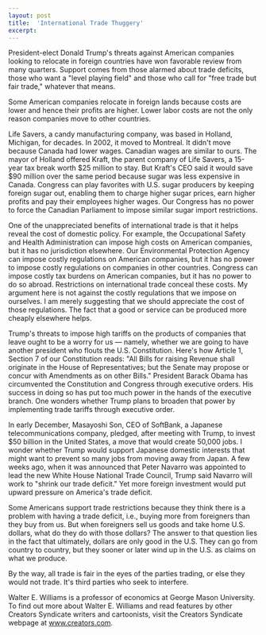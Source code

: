 ```yaml
---
layout: post
title:  'International Trade Thuggery'
excerpt:
---
```




President-elect Donald Trump's threats against American companies looking to relocate in foreign countries have won favorable review from many quarters. Support comes from those alarmed about trade deficits, those who want a "level playing field" and those who call for "free trade but fair trade," whatever that means.

Some American companies relocate in foreign lands because costs are lower and hence their profits are higher. Lower labor costs are not the only reason companies move to other countries.

Life Savers, a candy manufacturing company, was based in Holland, Michigan, for decades. In 2002, it moved to Montreal. It didn't move because Canada had lower wages. Canadian wages are similar to ours. The mayor of Holland offered Kraft, the parent company of Life Savers, a 15-year tax break worth $25 million to stay. But Kraft's CEO said it would save $90 million over the same period because sugar was less expensive in Canada. Congress can play favorites with U.S. sugar producers by keeping foreign sugar out, enabling them to charge higher sugar prices, earn higher profits and pay their employees higher wages. Our Congress has no power to force the Canadian Parliament to impose similar sugar import restrictions.

One of the unappreciated benefits of international trade is that it helps reveal the cost of domestic policy. For example, the Occupational Safety and Health Administration can impose high costs on American companies, but it has no jurisdiction elsewhere. Our Environmental Protection Agency can impose costly regulations on American companies, but it has no power to impose costly regulations on companies in other countries. Congress can impose costly tax burdens on American companies, but it has no power to do so abroad. Restrictions on international trade conceal these costs. My argument here is not against the costly regulations that we impose on ourselves. I am merely suggesting that we should appreciate the cost of those regulations. The fact that a good or service can be produced more cheaply elsewhere helps.

Trump's threats to impose high tariffs on the products of companies that leave ought to be a worry for us — namely, whether we are going to have another president who flouts the U.S. Constitution. Here's how Article 1, Section 7 of our Constitution reads: "All Bills for raising Revenue shall originate in the House of Representatives; but the Senate may propose or concur with Amendments as on other Bills." President Barack Obama has circumvented the Constitution and Congress through executive orders. His success in doing so has put too much power in the hands of the executive branch. One wonders whether Trump plans to broaden that power by implementing trade tariffs through executive order.



In early December, Masayoshi Son, CEO of SoftBank, a Japanese telecommunications company, pledged, after meeting with Trump, to invest $50 billion in the United States, a move that would create 50,000 jobs. I wonder whether Trump would support Japanese domestic interests that might want to prevent so many jobs from moving away from Japan. A few weeks ago, when it was announced that Peter Navarro was appointed to lead the new White House National Trade Council, Trump said Navarro will work to "shrink our trade deficit." Yet more foreign investment would put upward pressure on America's trade deficit.

Some Americans support trade restrictions because they think there is a problem with having a trade deficit, i.e., buying more from foreigners than they buy from us. But when foreigners sell us goods and take home U.S. dollars, what do they do with those dollars? The answer to that question lies in the fact that ultimately, dollars are only good in the U.S. They can go from country to country, but they sooner or later wind up in the U.S. as claims on what we produce.

By the way, all trade is fair in the eyes of the parties trading, or else they would not trade. It's third parties who seek to interfere.

Walter E. Williams is a professor of economics at George Mason University. To find out more about Walter E. Williams and read features by other Creators Syndicate writers and cartoonists, visit the Creators Syndicate webpage at www.creators.com.
